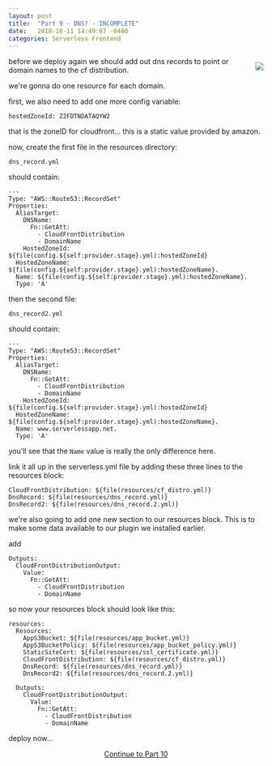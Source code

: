 ```yaml
---
layout: post
title:  "Part 9 - DNS? - INCOMPLETE"
date:   2018-10-11 14:49:07 -0400
categories: Serverless Frontend
---
```

<img style="float: right; padding:10px 0 10px 10px" src="/images/dns.jpg">
before we deploy again we should add out dns records to point or domain names to the cf distribution. 

we're gonna do one resource for each domain.

first, we also need to add one more config variable:

```
hostedZoneId: Z2FDTNDATAQYW2
```

that is the zoneID for cloudfront... this is a static value provided by amazon. 

now, create the first file in the resources directory:

`dns_record.yml`

should contain:

```
---
Type: "AWS::Route53::RecordSet"
Properties:
  AliasTarget:
    DNSName:
      Fn::GetAtt:
        - CloudFrontDistribution
        - DomainName
    HostedZoneId: ${file(config.${self:provider.stage}.yml):hostedZoneId}
  HostedZoneName: ${file(config.${self:provider.stage}.yml):hostedZoneName}.
  Name: ${file(config.${self:provider.stage}.yml):hostedZoneName}.
  Type: 'A'
```

then the second file:

`dns_record2.yml`

should contain:

```
---
Type: "AWS::Route53::RecordSet"
Properties:
  AliasTarget:
    DNSName:
      Fn::GetAtt:
        - CloudFrontDistribution
        - DomainName
    HostedZoneId: ${file(config.${self:provider.stage}.yml):hostedZoneId}
  HostedZoneName: ${file(config.${self:provider.stage}.yml):hostedZoneName}.
  Name: www.serverlessapp.net.
  Type: 'A'
```

you'll see that the `Name` value is really the only difference here.

link it all up in the serverless.yml file by adding these three lines to the resources block:

```
CloudFrontDistribution: ${file(resources/cf_distro.yml)}
DnsRecord: ${file(resources/dns_record.yml)}
DnsRecord2: ${file(resources/dns_record.2.yml)}
```

we're also going to add one new section to our resources block. This is to make some data available to our plugin we installed earlier.

add 

```
Outputs:
  CloudFrontDistributionOutput:
    Value:
      Fn::GetAtt:
        - CloudFrontDistribution
        - DomainName
```

so now your resources block should look like this:

```
resources:
  Resources:
    AppS3Bucket: ${file(resources/app_bucket.yml)}
    AppS3BucketPolicy: ${file(resources/app_bucket_policy.yml)}
    StaticSiteCert: ${file(resources/ssl_certificate.yml)}
    CloudFrontDistribution: ${file(resources/cf_distro.yml)}
    DnsRecord: ${file(resources/dns_record.yml)}
    DnsRecord2: ${file(resources/dns_record.2.yml)}

  Outputs:
    CloudFrontDistributionOutput:
      Value:
        Fn::GetAtt:
          - CloudFrontDistribution
          - DomainName
```
deploy now...

<p align="center"><a href="/serverless/frontend/2018/10/11/10-draw-the-rest-of-the-fucking-owl.html">Continue to Part 10</a></p>